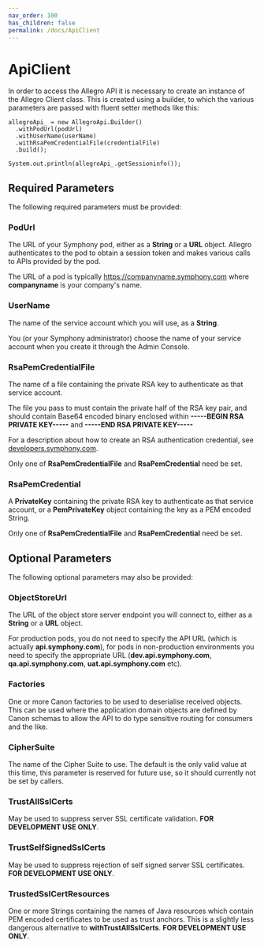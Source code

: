 ```yaml
---
nav_order: 100
has_children: false
permalink: /docs/ApiClient
---
```

# ApiClient
In order to access the Allegro API it is necessary to create an instance of the Allegro Client class. This is created using
a builder, to which the various parameters are passed with fluent setter methods like this:

```
allegroApi_ = new AllegroApi.Builder()
  .withPodUrl(podUrl)
  .withUserName(userName)
  .withRsaPemCredentialFile(credentialFile)
  .build();

System.out.println(allegroApi_.getSessioninfo());
```

## Required Parameters
The following required parameters must be provided:

### PodUrl
The URL of your Symphony pod, either as a **String** or a **URL** object.
Allegro authenticates to the pod to obtain a session token and makes various calls to APIs provided by the pod.

The URL of a pod is typically https://companyname.symphony.com where __companyname__ is your company's name.

### UserName
The name of the service account which you will use, as a **String**.

You (or your Symphony administrator) choose the name of your service account when you create it through the
Admin Console.

### RsaPemCredentialFile
The name of a file containing the private RSA key to authenticate as that service account.

The file you pass to must contain the private half of the RSA key pair, and should contain Base64 encoded binary
enclosed within __\-\-\-\-\-BEGIN RSA PRIVATE KEY\-\-\-\-\-__ and __\-\-\-\-\-END RSA PRIVATE KEY\-\-\-\-\-__

For a description about how to create an RSA authentication credential, see [developers.symphony.com](https://developers.symphony.com/restapi/docs/rsa-bot-authentication-workflow).

Only one of **RsaPemCredentialFile** and **RsaPemCredential** need be set.

### RsaPemCredential
A **PrivateKey** containing the private RSA key to authenticate as that service account, or a **PemPrivateKey**
object containing the key as a PEM encoded String.

Only one of **RsaPemCredentialFile** and **RsaPemCredential** need be set.

## Optional Parameters
The following optional parameters may also be provided:

### ObjectStoreUrl
The URL of the object store server endpoint you will connect to, either as a **String** or a **URL** object.

For production pods, you do not need to specify the API URL (which is actually __api.symphony.com__), for pods in
non-production environments you need to specify the appropriate URL (__dev.api.symphony.com__, __qa.api.symphony.com__,
__uat.api.symphony.com__ etc).

### Factories
One or more Canon factories to be used to deserialise received objects. This can be used where the application domain
objects are defined by Canon schemas to allow the API to do type sensitive routing for consumers and the like.

### CipherSuite
The name of the Cipher Suite to use. The default is the only valid value at this time, this parameter is reserved for
future use, so it should currently not be set by callers.

### TrustAllSslCerts
May be used to suppress server SSL certificate validation. **FOR DEVELOPMENT USE ONLY**.

### TrustSelfSignedSslCerts
May be used to suppress rejection of self signed server SSL certificates. **FOR DEVELOPMENT USE ONLY**.

### TrustedSslCertResources
One or more Strings containing the names of Java resources which contain PEM encoded certificates to be used as trust anchors.
This is a slightly less dangerous alternative to **withTrustAllSslCerts**. **FOR DEVELOPMENT USE ONLY**.